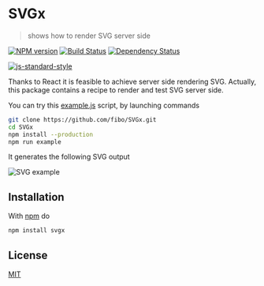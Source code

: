 # SVGx

> shows how to render SVG server side

[![NPM version](https://badge.fury.io/js/svgx.svg)](http://badge.fury.io/js/svgx) [![Build Status](https://travis-ci.org/fibo/SVGx.svg?branch=master)](https://travis-ci.org/fibo/SVGx?branch=master) [![Dependency Status](https://david-dm.org/fibo/svgx.svg)](https://david-dm.org/fibo/svgx)

[![js-standard-style](https://cdn.rawgit.com/feross/standard/master/badge.svg)](https://github.com/feross/standard)

Thanks to React it is feasible to achieve server side rendering SVG.
Actually, this package contains a recipe to render and test SVG server side.

You can try this [example.js][example_js] script, by launching commands

```bash
git clone https://github.com/fibo/SVGx.git
cd SVGx
npm install --production
npm run example
```

It generates the following SVG output

![SVG example][example_svg]

## Installation

With [npm](https://npmjs.org/) do

```bash
npm install svgx
```

## License

[MIT](http://g14n.info/mit-license/)

[example_js]: https://github.com/fibo/SVGx/blob/master/example.js
[example_svg]: https://cdn.rawgit.com/fibo/SVGx/master/example.svg

